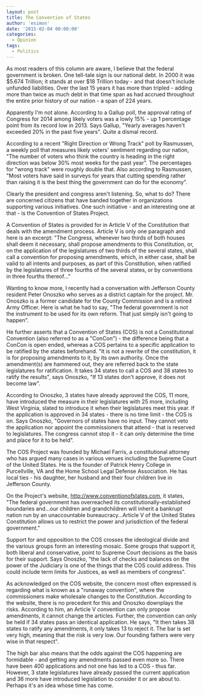 ```yaml
---
layout: post
title: The Convention of States
author: 'esimon'
date: '2015-02-04 00:00:00'
categories:
  - Opinion
tags:
  - Politics
---
```

As most readers of this column are aware, I believe that the federal government is broken. One tell-tale sign is our national debt. In 2000 it was $5.674 Trillion; it stands at over $18 Trillion today - and that doesn't include unfunded liabilities. Over the last 15 years it has more than tripled - adding more than twice as much debt in that time span as had accrued throughout the entire prior history of our nation - a span of 224 years. 

Apparently I'm not alone. According to a Gallup poll, the approval rating of Congress for 2014 among likely voters was a lowly 15% - up 1 percentage point from its record low in 2013. Says Gallup, "Yearly averages haven't exceeded 20% in the past five years". Quite a dismal record. 

According to a recent "Right Direction or Wrong Track" poll by Rasmussen, a weekly poll that measures likely voters' sentiment regarding our nation, "The number of voters who think the country is heading in the right direction was below 30% most weeks for the past year". The percentages for "wrong track" were roughly double that. Also according to Rasmussen, "Most voters have said in surveys for years that cutting spending rather than raising it is the best thing the government can do for the economy". 

Clearly the president and congress aren't listening. So, what to do? There are concerned citizens that have banded together in organizations supporting various initiatives. One such initiative - and an interesting one at that - is the Convention of States Project. 

A Convention of States is provided for in Article V of the Constitution that deals with the amendment process. Article V is only one paragraph and here is an excerpt: "The Congress, whenever two thirds of both houses shall deem it necessary, shall propose amendments to this Constitution, or, on the application of the legislatures of two thirds of the several states, shall call a convention for proposing amendments, which, in either case, shall be valid to all intents and purposes, as part of this Constitution, when ratified by the legislatures of three fourths of the several states, or by conventions in three fourths thereof…" 

Wanting to know more, I recently had a conversation with Jefferson County resident Peter Onoszko who serves as a district captain for the project. Mr. Onoszko is a former candidate for the County Commission and is a retired Army Officer. Here is what he had to say, "The federal government is not the instrument to be used for its own reform. That just simply isn't going to happen". 

He further asserts that a Convention of States (COS) is not a Constitutional Convention (also referred to as a "ConCon") - the difference being that a ConCon is open ended, whereas a COS pertains to a specific application to be ratified by the states beforehand. "It is not a rewrite of the constitution, it is for proposing amendments to it, by its own authority. Once the amendment(s) are hammered out, they are referred back to the state legislatures for ratification. It takes 34 states to call a COS and 38 states to ratify the results", says Onoszko, "If 13 states don't approve, it does not become law".

According to Onoszko, 3 states have already approved the COS, 11 more, have introduced the measure in their legislatures with 25 more, including West Virginia, slated to introduce it when their legislatures meet this year. If the application is approved in 34 states - there is no time limit - the COS is on. Says Onoszko, "Governors of states have no input. They cannot veto the application nor appoint the commissioners that attend - that is reserved to legislatures. The congress cannot stop it - it can only determine the time and place for it to be held". 

The COS Project was founded by Michael Farris, a constitutional attorney who has argued many cases in various venues including the Supreme Court of the United States. He is the founder of Patrick Henry College in Purcellville, VA and the Home School Legal Defense Association. He has local ties - his daughter, her husband and their four children live in Jefferson County. 

On the Project's website, http://www.conventionofstates.com, it states, "The federal government has overreached its constitutionally-established boundaries and…our children and grandchildren will inherit a bankrupt nation run by an unaccountable bureaucracy…Article V of the United States Constitution allows us to restrict the power and jurisdiction of the federal government."

Support for and opposition to the COS crosses the ideological divide and the various groups form an interesting mosaic. Some groups that support it, both liberal and conservative, point to Supreme Court decisions as the basis for their support. Says Onoszko, "the lack of checks and balances on the power of the Judiciary is one of the things that the COS could address. This could include term limits for Justices, as well as members of congress". 

As acknowledged on the COS website, the concern most often expressed is regarding what is known as a "runaway convention", where the commissioners make wholesale changes to the Constitution. According to the website, there is no precedent for this and Onoszko downplays the risks. According to him, an Article V convention can only propose amendments, it cannot change the articles. Further, the convention can only be held if 34 states pass an identical application. He says, "It then takes 38 states to ratify any amendments, it only takes 13 to reject it. The bar is set very high, meaning that the risk is very low. Our founding fathers were very wise in that respect". 

The high bar also means that the odds against the COS happening are formidable - and getting any amendments passed even more so. There have been 400 applications and not one has led to a COS - thus far. However, 3 state legislatures have already passed the current application and 36 more have introduced legislation to consider it or are about to. Perhaps it's an idea whose time has come. 

